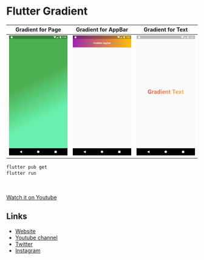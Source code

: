# Flutter Gradient


Gradient for Page | Gradient for AppBar | Gradient for Text
--- | --- | ---
![Alt text](./assets/images/image1.png?raw=true "Optional Title") | ![Alt text](./assets/images/image2.png?raw=true "Optional Title") | ![Alt text](./assets/images/image3.png?raw=true "Optional Title")     

```
flutter pub get
flutter run
```

<br><br>
[Watch it on Youtube](https://youtube.com)


## Links

* [Website](https://phloxcompany.com)
* [Youtube channel](https://www.youtube.com/channel/UC6sTNoJi_G_O5lNzc6JgLew)
* [Twitter](https://twitter.com/phloxcompany)
* [Instagram](https://instagram.com/phloxcompany)